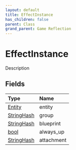 ```yaml
---
layout: default
title: EffectInstance
has_children: false
parent: Class
grand_parent: Game Reflection
---
```

# EffectInstance
Description 

## Fields
| Type | Name |
|:-------------|:--------------|
| [Entity](/game-reflection/classes/entity.md) | entity |
| [StringHash](/game-reflection/classes/string_hash.md) | group |
| [StringHash](/game-reflection/classes/string_hash.md) | blueprint |
| [bool](/game-reflection/components/bool.md) | always_up |
| [StringHash](/game-reflection/classes/string_hash.md) | attachment |

